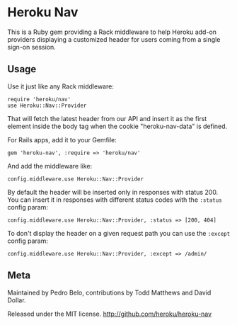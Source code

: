 Heroku Nav
==========

This is a Ruby gem providing a Rack middleware to help Heroku add-on providers
displaying a customized header for users coming from a single sign-on session.


## Usage ######################################################################

Use it just like any Rack middleware:

    require 'heroku/nav'
    use Heroku::Nav::Provider

That will fetch the latest header from our API and insert it as the first
element inside the body tag when the cookie "heroku-nav-data" is defined.

For Rails apps, add it to your Gemfile:

    gem 'heroku-nav', :require => 'heroku/nav'

And add the middleware like:

    config.middleware.use Heroku::Nav::Provider

By default the header will be inserted only in responses with status 200. You can insert it in responses with different status codes with the `:status` config param:

    config.middleware.use Heroku::Nav::Provider, :status => [200, 404]

To don't display the header on a given request path you can use the `:except` config param:

    config.middleware.use Heroku::Nav::Provider, :except => /admin/


## Meta #######################################################################

Maintained by Pedro Belo, contributions by Todd Matthews and David Dollar.

Released under the MIT license. http://github.com/heroku/heroku-nav